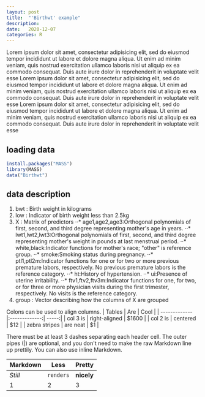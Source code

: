 ```yaml
---
layout: post
title:  "'Birthwt' example"
description:
date:   2020-12-07
categories: R
---
```

Lorem ipsum dolor sit amet, consectetur adipisicing elit, sed do eiusmod tempor incididunt ut labore et dolore magna aliqua. Ut enim ad minim veniam, quis nostrud exercitation ullamco laboris nisi ut aliquip ex ea commodo consequat. Duis aute irure dolor in reprehenderit in voluptate velit esse
Lorem ipsum dolor sit amet, consectetur adipisicing elit, sed do eiusmod tempor incididunt ut labore et dolore magna aliqua. Ut enim ad minim veniam, quis nostrud exercitation ullamco laboris nisi ut aliquip ex ea commodo consequat. Duis aute irure dolor in reprehenderit in voluptate velit esse
Lorem ipsum dolor sit amet, consectetur adipisicing elit, sed do eiusmod tempor incididunt ut labore et dolore magna aliqua. Ut enim ad minim veniam, quis nostrud exercitation ullamco laboris nisi ut aliquip ex ea commodo consequat. Duis aute irure dolor in reprehenderit in voluptate velit esse

## loading data
```R
install.packages("MASS")
library(MASS)
data("Birthwt")
```
## data description
1. bwt : Birth weight in kilograms
2. low : Indicator of birth weight less than 2.5kg
3. X : Matrix of predictors
⋅⋅* age1,age2,age3:Orthogonal polynomials of first, second, and third degree representing mother's age in years.
⋅⋅* lwt1,lwt2,lwt3:Orthogonal polynomials of first, second, and third degree representing mother's weight in pounds at last menstrual period.
⋅⋅* white,black:Indicator functions for mother's race; "other" is reference group.
⋅⋅* smoke:Smoking status during pregnancy.
⋅⋅* ptl1,ptl2m:Indicator functions for one or for two or more previous premature labors, respectively. No previous premature labors is the reference category.
⋅⋅* ht:History of hypertension.
⋅⋅* ui:Presence of uterine irritability.
⋅⋅* ftv1,ftv2,ftv3m:Indicator functions for one, for two, or for three or more physician visits during the first trimester, respectively. No visits is the reference category.
4. group : Vector describing how the columns of X are grouped

Colons can be used to align columns.
| Tables        | Are           | Cool  |
| ------------- |:-------------:| -----:|
| col 3 is      | right-aligned | $1600 |
| col 2 is      | centered      |   $12 |
| zebra stripes | are neat      |    $1 |

There must be at least 3 dashes separating each header cell.
The outer pipes (|) are optional, and you don't need to make the
raw Markdown line up prettily. You can also use inline Markdown.

Markdown | Less | Pretty
--- | --- | ---
*Still* | `renders` | **nicely**
1 | 2 | 3

